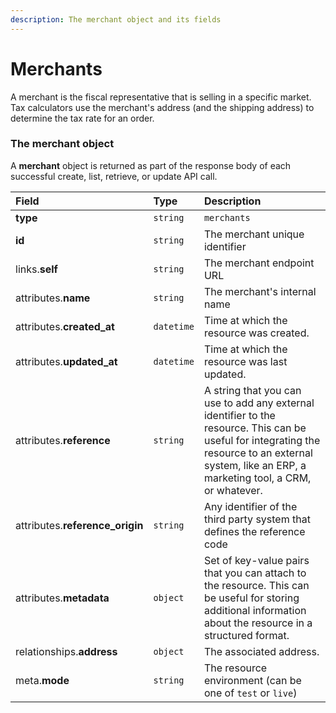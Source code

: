 ```yaml
---
description: The merchant object and its fields
---
```


# Merchants

A merchant is the fiscal representative that is selling in a specific market. Tax calculators use the merchant's address (and the shipping address) to determine the tax rate for an order.


### The merchant object

A **merchant** object is returned as part of the response body of each successful create, list, retrieve, or update API call.

| Field | Type | Description |
| :--- | :--- | :--- |
| **type** | `string` | `merchants` |
| **id** | `string` | The merchant unique identifier |
| links.**self** | `string` | The merchant endpoint URL |
| attributes.**name** | `string` | The merchant's internal name |
| attributes.**created_at** | `datetime` | Time at which the resource was created. |
| attributes.**updated_at** | `datetime` | Time at which the resource was last updated. |
| attributes.**reference** | `string` | A string that you can use to add any external identifier to the resource. This can be useful for integrating the resource to an external system, like an ERP, a marketing tool, a CRM, or whatever. |
| attributes.**reference_origin** | `string` | Any identifier of the third party system that defines the reference code |
| attributes.**metadata** | `object` | Set of key-value pairs that you can attach to the resource. This can be useful for storing additional information about the resource in a structured format. |
| relationships.**address** | `object` | The associated address. |
| meta.**mode** | `string` | The resource environment \(can be one of `test` or `live`\) |

